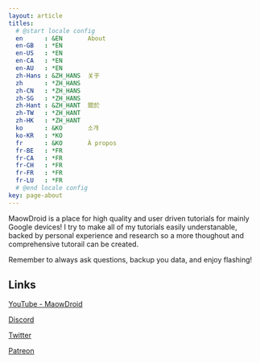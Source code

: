 ```yaml
---
layout: article
titles:
  # @start locale config
  en      : &EN       About
  en-GB   : *EN
  en-US   : *EN
  en-CA   : *EN
  en-AU   : *EN
  zh-Hans : &ZH_HANS  关于
  zh      : *ZH_HANS
  zh-CN   : *ZH_HANS
  zh-SG   : *ZH_HANS
  zh-Hant : &ZH_HANT  關於
  zh-TW   : *ZH_HANT
  zh-HK   : *ZH_HANT
  ko      : &KO       소개
  ko-KR   : *KO
  fr      : &KO       À propos
  fr-BE   : *FR
  fr-CA   : *FR
  fr-CH   : *FR
  fr-FR   : *FR
  fr-LU   : *FR
  # @end locale config
key: page-about
---
```


MaowDroid is a place for high quality and user driven tutorials for mainly Google devices! I try to make all of my tutorials easily understanable, backed by personal experience and research so a more thoughout and comprehensive tutorail can be created.

Remember to always ask questions, backup you data, and enjoy flashing!

## Links

[YouTube - MaowDroid](https://youtube.com/user/MaowDroid)

[Discord](https://invite.gg/maowdroid)

[Twitter](https://twitter.com/squabbikong)

[Patreon](https://patreon.com/maowdroid)